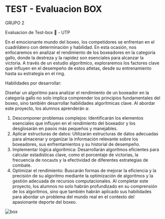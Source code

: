 # TEST - Evaluacion BOX

GRUPO 2

 Evaluacion de Test-box 🥊 - UTP

En el emocionante mundo del boxeo, los competidores se enfrentan en el cuadrilátero con determinación y habilidad. En esta ocasión, nos enfocaremos en analizar el rendimiento de los boxeadores en la categoría gallo, donde la destreza y la rapidez son esenciales para alcanzar la victoria. A través de un estudio algorítmico, exploraremos los factores clave que influyen en el desempeño de estos atletas, desde su entrenamiento hasta su estrategia en el ring.

Habilidades por desarrollar:

Diseñar un algoritmo para analizar el rendimiento de un boxeador en la categoría gallo no solo implica comprender los principios fundamentales del boxeo, sino también desarrollar habilidades algorítmicas clave. Al abordar este proyecto, los alumnos aprenderán a:
1.	Descomponer problemas complejos: Identificarán los elementos esenciales que influyen en el rendimiento del boxeador y los desglosarán en pasos más pequeños y manejables.
2.	Aplicar estructuras de datos: Utilizarán estructuras de datos adecuadas para almacenar y organizar la información relevante sobre los boxeadores, sus enfrentamientos y su historial de desempeño.
3.	Implementar lógica algorítmica: Desarrollarán algoritmos eficientes para calcular estadísticas clave, como el porcentaje de victorias, la frecuencia de nocauts y la efectividad de diferentes estrategias de combate.
4.	Optimizar el rendimiento: Buscarán formas de mejorar la eficiencia y la precisión de su algoritmo mediante la optimización de algoritmos y la gestión adecuada de recursos computacionales.
Al completar este proyecto, los alumnos no solo habrán profundizado en su comprensión de los algoritmos, sino que también habrán aplicado sus habilidades para abordar un problema del mundo real en el contexto del apasionante deporte del boxeo.


![box](https://github.com/JaimesCarlos/TEST---Evaluacion-BOX/assets/101234632/beedecc2-8285-4f2e-9d25-772696158e95)

